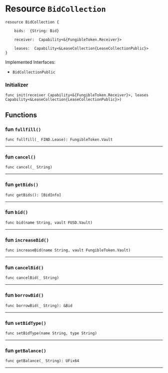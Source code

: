 # Resource `BidCollection`

```cadence
resource BidCollection {

    bids:  {String: Bid}

    receiver:  Capability<&{FungibleToken.Receiver}>

    leases:  Capability<&LeaseCollection{LeaseCollectionPublic}>
}
```


Implemented Interfaces:
  - `BidCollectionPublic`


### Initializer

```cadence
func init(receiver Capability<&{FungibleToken.Receiver}>, leases Capability<&LeaseCollection{LeaseCollectionPublic}>)
```


## Functions

### fun `fullfill()`

```cadence
func fullfill(_ FIND.Lease): FungibleToken.Vault
```

---

### fun `cancel()`

```cadence
func cancel(_ String)
```

---

### fun `getBids()`

```cadence
func getBids(): [BidInfo]
```

---

### fun `bid()`

```cadence
func bid(name String, vault FUSD.Vault)
```

---

### fun `increaseBid()`

```cadence
func increaseBid(name String, vault FungibleToken.Vault)
```

---

### fun `cancelBid()`

```cadence
func cancelBid(_ String)
```

---

### fun `borrowBid()`

```cadence
func borrowBid(_ String): &Bid
```

---

### fun `setBidType()`

```cadence
func setBidType(name String, type String)
```

---

### fun `getBalance()`

```cadence
func getBalance(_ String): UFix64
```

---

